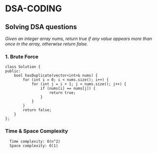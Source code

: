 # DSA-CODING
## Solving DSA questions
*Given an integer array nums, return true if any value appears more than once in the array, otherwise return false.*
### 1. Brute Force
```
class Solution {
public:
    bool hasDuplicate(vector<int>& nums) {
        for (int i = 0; i < nums.size(); i++) {
            for (int j = i + 1; j < nums.size(); j++) {
                if (nums[i] == nums[j]) {
                    return true;
                }
            }
        }
        return false;
    }
};

```
### Time & Space Complexity
~~~
  Time complexity: O(n^2)
  Space complexity: O(1)
~~~
  
